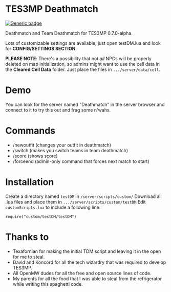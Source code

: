 # TES3MP Deathmatch

[![Generic badge](https://img.shields.io/badge/code%20style-spaghetti-yellow.svg)](https://img.devrant.com/devrant/rant/r_172856_HvF2J.jpg)

Deathmatch and Team Deathmatch for TES3MP 0.7.0-alpha.

Lots of customizable settings are available; just open testDM.lua and look for **CONFIG/SETTINGS SECTION**.

**PLEASE NOTE**: There's a possibility that not *all* NPCs will be properly deleted on map initialization, so admins might want to use the cell data in the **Cleared Cell Data** folder. Just place the files in `.../server/data/cell`.

# Demo
You can look for the server named "Deathmatch" in the server browser and connect to it to try this out and frag some n'wahs.

# Commands
* /newoutfit (changes your outfit in deathmatch)
* /switch (makes you switch teams in team deathmatch)
* /score (shows score)
* /forceend (admin-only command that forces next match to start)

# Installation
Create a directory named `testDM` in `/server/scripts/custom/`
Download all .lua files and place them in  `.../server/scripts/custom/testDM`
Edit `customScripts.lua` to include a following line:
```
require("custom/testDM/testDM")
```

# Thanks to
* Texafornian for making the initial TDM script and leaving it in the open for me to steal.
* David and Koncord for all the tech wizardry that was required to develop TES3MP.
* All OpenMW dudes for all the free and open source lines of code.
* My parents for all the food that I was able to steal from the refrigerator while writing this spaghetti code.
